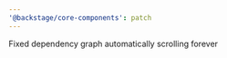 ```yaml
---
'@backstage/core-components': patch
---
```


Fixed dependency graph automatically scrolling forever

